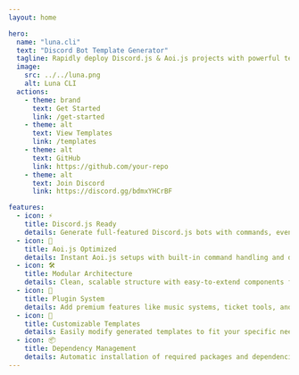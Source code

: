 ```yaml
---
layout: home

hero:
  name: "luna.cli"
  text: "Discord Bot Template Generator"
  tagline: Rapidly deploy Discord.js & Aoi.js projects with powerful templates
  image:
    src: ../../luna.png
    alt: Luna CLI
  actions:
    - theme: brand
      text: Get Started
      link: /get-started
    - theme: alt
      text: View Templates
      link: /templates
    - theme: alt
      text: GitHub
      link: https://github.com/your-repo
    - theme: alt
      text: Join Discord
      link: https://discord.gg/bdmxYHCrBF

features:
  - icon: ⚡
    title: Discord.js Ready
    details: Generate full-featured Discord.js bots with commands, events, and slash commands pre-configured
  - icon: 🤖
    title: Aoi.js Optimized
    details: Instant Aoi.js setups with built-in command handling and dashboard templates
  - icon: 🛠️
    title: Modular Architecture
    details: Clean, scalable structure with easy-to-extend components for both frameworks
  - icon: 🔌
    title: Plugin System
    details: Add premium features like music systems, ticket tools, and moderation with one command
  - icon: 🎨
    title: Customizable Templates
    details: Easily modify generated templates to fit your specific needs
  - icon: 📦
    title: Dependency Management
    details: Automatic installation of required packages and dependencies
---
```

